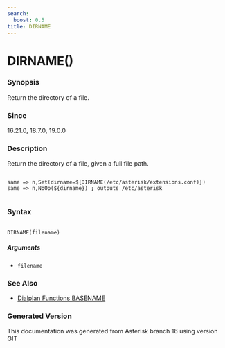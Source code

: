 ```yaml
---
search:
  boost: 0.5
title: DIRNAME
---
```


# DIRNAME()

### Synopsis

Return the directory of a file.

### Since

16.21.0, 18.7.0, 19.0.0

### Description

Return the directory of a file, given a full file path.<br>

``` title="Example: Directory name"

same => n,Set(dirname=${DIRNAME(/etc/asterisk/extensions.conf)})
same => n,NoOp(${dirname}) ; outputs /etc/asterisk


```

### Syntax


```

DIRNAME(filename)
```
##### Arguments


* `filename`

### See Also

* [Dialplan Functions BASENAME](/Asterisk_16_Documentation/API_Documentation/Dialplan_Functions/BASENAME)


### Generated Version

This documentation was generated from Asterisk branch 16 using version GIT 